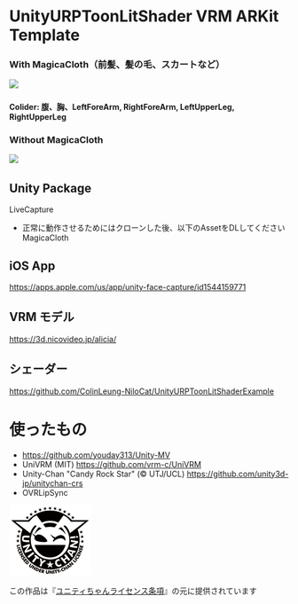 # UnityURPToonLitShader VRM ARKit Template

### With MagicaCloth（前髪、髪の毛、スカートなど）
<a href="https://ibkr.com/referral/zhenwei375"><img src="https://github.com/aizwellenstan/UnityLiveStageURPTemplate/blob/master/Preview.gif" width="400"/></a>

#### Colider: 腹、胸、LeftForeArm, RightForeArm, LeftUpperLeg, RightUpperLeg

### Without MagicaCloth
<a href="https://ibkr.com/referral/zhenwei375"><img src="https://github.com/aizwellenstan/UnityLiveStageURPTemplate/blob/master/WithoutMagicaCloth.gif" width="400"/></a>

## Unity Package
LiveCapture

* 正常に動作させるためにはクローンした後、以下のAssetをDLしてください
    MagicaCloth

## iOS App
https://apps.apple.com/us/app/unity-face-capture/id1544159771

## VRM モデル
https://3d.nicovideo.jp/alicia/

## シェーダー
https://github.com/ColinLeung-NiloCat/UnityURPToonLitShaderExample

# 使ったもの
- https://github.com/youday313/Unity-MV
- UniVRM (MIT) https://github.com/vrm-c/UniVRM
- Unity-Chan "Candy Rock Star" (© UTJ/UCL) https://github.com/unity3d-jp/unitychan-crs
- OVRLipSync

<img src="UCL2.0/License Logo/Others/png/Light_Frame.png" alt="UCL2.0">

この作品は『[ユニティちゃんライセンス条項](http://unity-chan.com/contents/license_jp/)』の元に提供されています
